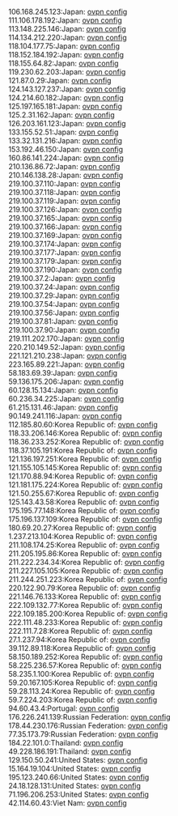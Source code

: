 106.168.245.123:Japan: [ovpn config](vpn/106_168_245_123.ovpn)  
111.106.178.192:Japan: [ovpn config](vpn/111_106_178_192.ovpn)  
113.148.225.146:Japan: [ovpn config](vpn/113_148_225_146.ovpn)  
114.134.212.220:Japan: [ovpn config](vpn/114_134_212_220.ovpn)  
118.104.177.75:Japan: [ovpn config](vpn/118_104_177_75.ovpn)  
118.152.184.192:Japan: [ovpn config](vpn/118_152_184_192.ovpn)  
118.155.64.82:Japan: [ovpn config](vpn/118_155_64_82.ovpn)  
119.230.62.203:Japan: [ovpn config](vpn/119_230_62_203.ovpn)  
121.87.0.29:Japan: [ovpn config](vpn/121_87_0_29.ovpn)  
124.143.127.237:Japan: [ovpn config](vpn/124_143_127_237.ovpn)  
124.214.60.182:Japan: [ovpn config](vpn/124_214_60_182.ovpn)  
125.197.165.181:Japan: [ovpn config](vpn/125_197_165_181.ovpn)  
125.2.31.162:Japan: [ovpn config](vpn/125_2_31_162.ovpn)  
126.203.161.123:Japan: [ovpn config](vpn/126_203_161_123.ovpn)  
133.155.52.51:Japan: [ovpn config](vpn/133_155_52_51.ovpn)  
133.32.131.216:Japan: [ovpn config](vpn/133_32_131_216.ovpn)  
153.192.46.150:Japan: [ovpn config](vpn/153_192_46_150.ovpn)  
160.86.141.224:Japan: [ovpn config](vpn/160_86_141_224.ovpn)  
210.136.86.72:Japan: [ovpn config](vpn/210_136_86_72.ovpn)  
210.146.138.28:Japan: [ovpn config](vpn/210_146_138_28.ovpn)  
219.100.37.110:Japan: [ovpn config](vpn/219_100_37_110.ovpn)  
219.100.37.118:Japan: [ovpn config](vpn/219_100_37_118.ovpn)  
219.100.37.119:Japan: [ovpn config](vpn/219_100_37_119.ovpn)  
219.100.37.126:Japan: [ovpn config](vpn/219_100_37_126.ovpn)  
219.100.37.165:Japan: [ovpn config](vpn/219_100_37_165.ovpn)  
219.100.37.166:Japan: [ovpn config](vpn/219_100_37_166.ovpn)  
219.100.37.169:Japan: [ovpn config](vpn/219_100_37_169.ovpn)  
219.100.37.174:Japan: [ovpn config](vpn/219_100_37_174.ovpn)  
219.100.37.177:Japan: [ovpn config](vpn/219_100_37_177.ovpn)  
219.100.37.179:Japan: [ovpn config](vpn/219_100_37_179.ovpn)  
219.100.37.190:Japan: [ovpn config](vpn/219_100_37_190.ovpn)  
219.100.37.2:Japan: [ovpn config](vpn/219_100_37_2.ovpn)  
219.100.37.24:Japan: [ovpn config](vpn/219_100_37_24.ovpn)  
219.100.37.29:Japan: [ovpn config](vpn/219_100_37_29.ovpn)  
219.100.37.54:Japan: [ovpn config](vpn/219_100_37_54.ovpn)  
219.100.37.56:Japan: [ovpn config](vpn/219_100_37_56.ovpn)  
219.100.37.81:Japan: [ovpn config](vpn/219_100_37_81.ovpn)  
219.100.37.90:Japan: [ovpn config](vpn/219_100_37_90.ovpn)  
219.111.202.170:Japan: [ovpn config](vpn/219_111_202_170.ovpn)  
220.210.149.52:Japan: [ovpn config](vpn/220_210_149_52.ovpn)  
221.121.210.238:Japan: [ovpn config](vpn/221_121_210_238.ovpn)  
223.165.89.221:Japan: [ovpn config](vpn/223_165_89_221.ovpn)  
58.183.69.39:Japan: [ovpn config](vpn/58_183_69_39.ovpn)  
59.136.175.206:Japan: [ovpn config](vpn/59_136_175_206.ovpn)  
60.128.15.134:Japan: [ovpn config](vpn/60_128_15_134.ovpn)  
60.236.34.225:Japan: [ovpn config](vpn/60_236_34_225.ovpn)  
61.215.131.46:Japan: [ovpn config](vpn/61_215_131_46.ovpn)  
90.149.241.116:Japan: [ovpn config](vpn/90_149_241_116.ovpn)  
112.185.80.60:Korea Republic of: [ovpn config](vpn/112_185_80_60.ovpn)  
118.33.206.146:Korea Republic of: [ovpn config](vpn/118_33_206_146.ovpn)  
118.36.233.252:Korea Republic of: [ovpn config](vpn/118_36_233_252.ovpn)  
118.37.105.191:Korea Republic of: [ovpn config](vpn/118_37_105_191.ovpn)  
121.136.197.251:Korea Republic of: [ovpn config](vpn/121_136_197_251.ovpn)  
121.155.105.145:Korea Republic of: [ovpn config](vpn/121_155_105_145.ovpn)  
121.170.88.94:Korea Republic of: [ovpn config](vpn/121_170_88_94.ovpn)  
121.181.175.224:Korea Republic of: [ovpn config](vpn/121_181_175_224.ovpn)  
121.50.255.67:Korea Republic of: [ovpn config](vpn/121_50_255_67.ovpn)  
125.143.43.58:Korea Republic of: [ovpn config](vpn/125_143_43_58.ovpn)  
175.195.77.148:Korea Republic of: [ovpn config](vpn/175_195_77_148.ovpn)  
175.196.137.109:Korea Republic of: [ovpn config](vpn/175_196_137_109.ovpn)  
180.69.20.27:Korea Republic of: [ovpn config](vpn/180_69_20_27.ovpn)  
1.237.213.104:Korea Republic of: [ovpn config](vpn/1_237_213_104.ovpn)  
211.108.174.25:Korea Republic of: [ovpn config](vpn/211_108_174_25.ovpn)  
211.205.195.86:Korea Republic of: [ovpn config](vpn/211_205_195_86.ovpn)  
211.222.234.34:Korea Republic of: [ovpn config](vpn/211_222_234_34.ovpn)  
211.227.105.105:Korea Republic of: [ovpn config](vpn/211_227_105_105.ovpn)  
211.244.251.223:Korea Republic of: [ovpn config](vpn/211_244_251_223.ovpn)  
220.122.90.79:Korea Republic of: [ovpn config](vpn/220_122_90_79.ovpn)  
221.146.76.133:Korea Republic of: [ovpn config](vpn/221_146_76_133.ovpn)  
222.109.132.77:Korea Republic of: [ovpn config](vpn/222_109_132_77.ovpn)  
222.109.185.200:Korea Republic of: [ovpn config](vpn/222_109_185_200.ovpn)  
222.111.48.233:Korea Republic of: [ovpn config](vpn/222_111_48_233.ovpn)  
222.111.7.28:Korea Republic of: [ovpn config](vpn/222_111_7_28.ovpn)  
27.1.237.94:Korea Republic of: [ovpn config](vpn/27_1_237_94.ovpn)  
39.112.89.118:Korea Republic of: [ovpn config](vpn/39_112_89_118.ovpn)  
58.150.189.252:Korea Republic of: [ovpn config](vpn/58_150_189_252.ovpn)  
58.225.236.57:Korea Republic of: [ovpn config](vpn/58_225_236_57.ovpn)  
58.235.1.100:Korea Republic of: [ovpn config](vpn/58_235_1_100.ovpn)  
59.20.167.105:Korea Republic of: [ovpn config](vpn/59_20_167_105.ovpn)  
59.28.113.24:Korea Republic of: [ovpn config](vpn/59_28_113_24.ovpn)  
59.7.224.203:Korea Republic of: [ovpn config](vpn/59_7_224_203.ovpn)  
94.60.43.4:Portugal: [ovpn config](vpn/94_60_43_4.ovpn)  
176.226.241.139:Russian Federation: [ovpn config](vpn/176_226_241_139.ovpn)  
178.44.230.176:Russian Federation: [ovpn config](vpn/178_44_230_176.ovpn)  
77.35.173.79:Russian Federation: [ovpn config](vpn/77_35_173_79.ovpn)  
184.22.101.0:Thailand: [ovpn config](vpn/184_22_101_0.ovpn)  
49.228.186.191:Thailand: [ovpn config](vpn/49_228_186_191.ovpn)  
129.150.50.241:United States: [ovpn config](vpn/129_150_50_241.ovpn)  
15.164.19.104:United States: [ovpn config](vpn/15_164_19_104.ovpn)  
195.123.240.66:United States: [ovpn config](vpn/195_123_240_66.ovpn)  
24.18.128.131:United States: [ovpn config](vpn/24_18_128_131.ovpn)  
71.196.206.253:United States: [ovpn config](vpn/71_196_206_253.ovpn)  
42.114.60.43:Viet Nam: [ovpn config](vpn/42_114_60_43.ovpn)  
